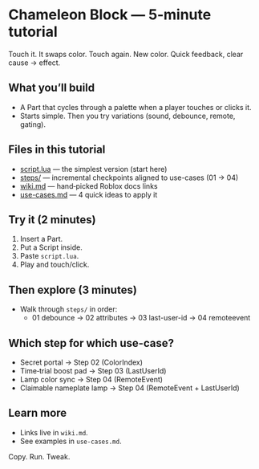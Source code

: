 # Chameleon Block — 5‑minute tutorial

Touch it. It swaps color. Touch again. New color. Quick feedback, clear cause → effect.

## What you’ll build
- A Part that cycles through a palette when a player touches or clicks it.
- Starts simple. Then you try variations (sound, debounce, remote, gating).

## Files in this tutorial
- [script.lua](./script.lua) — the simplest version (start here)
- [steps/](./steps) — incremental checkpoints aligned to use-cases (01 → 04)
- [wiki.md](./wiki.md) — hand‑picked Roblox docs links
- [use-cases.md](./use-cases.md) — 4 quick ideas to apply it

## Try it (2 minutes)
1. Insert a Part.
2. Put a Script inside.
3. Paste `script.lua`.
4. Play and touch/click.

## Then explore (3 minutes)
- Walk through `steps/` in order:
    - 01 debounce → 02 attributes → 03 last-user-id → 04 remoteevent

## Which step for which use-case?
- Secret portal → Step 02 (ColorIndex)
- Time‑trial boost pad → Step 03 (LastUserId)
- Lamp color sync → Step 04 (RemoteEvent)
- Claimable nameplate lamp → Step 04 (RemoteEvent + LastUserId)

## Learn more
- Links live in `wiki.md`.
- See examples in `use-cases.md`.

Copy. Run. Tweak.